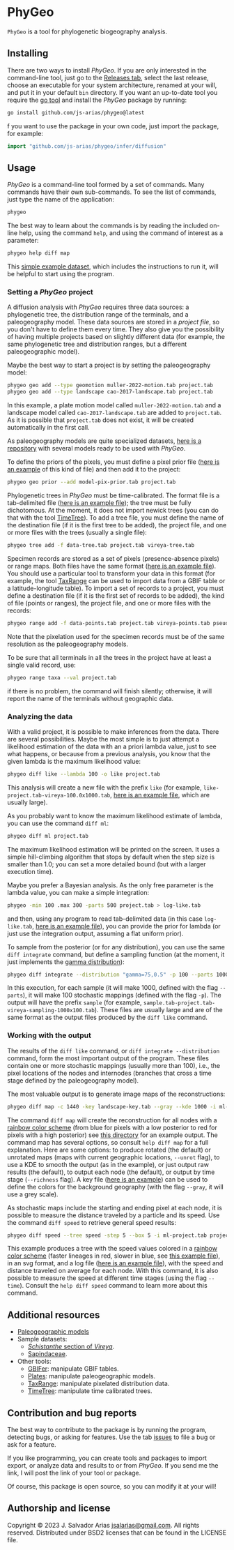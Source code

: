 # PhyGeo

`PhyGeo` is a tool for phylogenetic biogeography analysis.

## Installing

There are two ways to install *PhyGeo*.
If you are only interested in the command-line tool,
just go to the [Releases tab](https://github.com/js-arias/phygeo/releases),
select the last release,
choose an executable for your system architecture,
renamed at your will,
and put it in your default `bin` directory.
If you want an up-to-date tool
you require the [go tool](https://go.dev/dl/)
and install the *PhyGeo* package by running:

```bash
go install github.com/js-arias/phygeo@latest
```

f you want to use the package
in your own code,
just import the package,
for example:

```go
import "github.com/js-arias/phygeo/infer/diffusion"
```

## Usage

*PhyGeo* is a command-line tool
formed by a set of commands.
Many commands have their own sub-commands.
To see the list of commands,
just type the name of the application:

```bash
phygeo
```

The best way to learn about the commands
is by reading the included on-line help,
using the command `help`,
and using the command of interest as a parameter:

```bash
phygeo help diff map
```

This [simple example dataset](https://github.com/js-arias/schistanthe-data),
which includes the instructions to run it,
will be helpful to start using the program.

### Setting a *PhyGeo* project

A diffusion analysis with *PhyGeo*
requires three data sources:
a phylogenetic tree,
the distribution range of the terminals,
and a paleogeography model.
These data sources are stored in a *project file*,
so you don't have to define them every time.
They also give you the possibility
of having multiple projects
based on slightly different data
(for example,
the same phylogenetic tree
and distribution ranges,
but a different paleogeographic model).

Maybe the best way to start a project
is by setting the paleogeography model:

```bash
phygeo geo add --type geomotion muller-2022-motion.tab project.tab
phygeo geo add --type landscape cao-2017-landscape.tab project.tab
```

In this example,
a plate motion model called `muller-2022-motion.tab`
and a landscape model called `cao-2017-landscape.tab`
are added to `project.tab`.
As it is possible that `project.tab` does not exist,
it will be created automatically in the first call.

As paleogeography models
are quite specialized datasets,
[here is a repository](https://github.com/js-arias/geomodels)
with several models ready to be used with *PhyGeo*.

To define the priors of the pixels,
you must define a pixel prior file
([here is an example](https://github.com/js-arias/schistanthe-data/blob/main/model-pix-prior.tab)
of this kind of file)
and then add it to the project:

```bash
phygeo geo prior --add model-pix-prior.tab project.tab
```

Phylogenetic trees in *PhyGeo* must be time-calibrated.
The format file is a tab-delimited file
([here is an example file](https://github.com/js-arias/schistanthe-data/blob/main/rhodo-tree-360.tab));
the tree must be fully dichotomous.
At the moment,
it does not import newick trees
(you can do that with the tool [TimeTree](https://github.com/js-arias/timetree)).
To add a tree file,
you must define the name of the destination file
(if it is the first tree to be added),
the project file,
and one or more files
with the trees
(usually a single file):

```bash
phygeo tree add -f data-tree.tab project.tab vireya-tree.tab
```

Specimen records
are stored as a set of pixels
(presence-absence pixels)
or range maps.
Both files have the same format
([here is an example file](https://github.com/js-arias/schistanthe-data/blob/main/rhodo-points-360.tab)).
You should use a particular tool
to transform your data in this format
(for example,
the tool [TaxRange](https://github.com/js-arias/ranges)
can be used to import data
from a GBIF table
or a latitude-longitude table).
To import a set of records to a project,
you must define a destination file
(if it is the first set of records to be added),
the kind of file
(points or ranges),
the project file,
and one or more files with the records:

```bash
phygeo range add -f data-points.tab project.tab vireya-points.tab pseudovireya-points.tab
```

Note that the pixelation used
for the specimen records
must be of the same resolution
as the paleogeography models.

To be sure that all terminals
in all the trees
in the project have at least
a single valid record,
use:

```bash
phygeo range taxa --val project.tab
```

if there is no problem,
the command will finish silently;
otherwise,
it will report
the name of the terminals
without geographic data.

### Analyzing the data

With a valid project,
it is possible to make inferences from the data.
There are several possibilities.
Maybe the most simple
is to just attempt a likelihood estimation
of the data with an a priori lambda value,
just to see what happens,
or because from a previous analysis,
you know that the given lambda
is the maximum likelihood value:

```bash
phygeo diff like --lambda 100 -o like project.tab
```

This analysis
will create a new file with the prefix `like`
(for example,
`like-project.tab-vireya-100.0x1000.tab`,
[here is an example file](https://github.com/js-arias/schistanthe-data/blob/main/ml-project-360.tab-vireya-150.000000x1000.tab),
which are usually large).

As you probably want to know
the maximum likelihood estimate of lambda,
you can use the command `diff ml`:

```bash
phygeo diff ml project.tab
```

The maximum likelihood estimation
will be printed on the screen.
It uses a simple hill-climbing algorithm
that stops by default
when the step size is smaller than 1.0;
you can set a more detailed bound
(but with a larger execution time).

Maybe
you prefer a Bayesian analysis.
As the only free parameter is the lambda value,
you can make a simple integration:

```bash
phygeo -min 100 .max 300 -parts 500 project.tab > log-like.tab
```

and then,
using any program to read tab-delimited data
(in this case `log-like.tab`,
[here is an example file](https://github.com/js-arias/schistanthe-data/blob/main/vireya-integrate-360.tab)),
you can provide the prior for lambda
(or just use the integration output,
assuming a flat uniform prior).

To sample from the posterior
(or for any distribution),
you can use the same `diff integrate` command,
but define a sampling function
(at the moment,
it just implements the [gamma distribution](https://en.wikipedia.org/wiki/Gamma_distribution)):

```bash
phygeo diff integrate --distribution "gamma=75,0.5" -p 100 --parts 1000 project.tab
```

In this execution,
for each sample
(it will make 1000,
defined with the flag `--parts`),
it will make 100 stochastic mappings
(defined with the flag `-p`).
The output will have the prefix
`sample`
(for example,
`sample.tab-project.tab-vireya-sampling-1000x100.tab`).
These files are usually large
and are of the same format
as the output files produced
by the `diff like` command.

### Working with the output

The results of the `diff like` command,
or `diff integrate --distribution` command,
form the most important output of the program.
These files contain one
or more stochastic mappings
(usually more than 100),
i.e.,
the pixel locations of the nodes
and internodes
(branches that cross a time stage
defined by the paleogeography model).

The most valuable output
is to generate image maps
of the reconstructions:

```bash
phygeo diff map -c 1440 -key landscape-key.tab --gray --kde 1000 -i ml-project.tab -o ml project.tab
```

The command `diff map`
will create the reconstruction for all nodes
with a [rainbow color scheme](https://personal.sron.nl/~pault/#fig:scheme_rainbow_smooth)
(from blue for pixels with a low posterior
to red for pixels with a high posterior)
see [this directory](https://github.com/js-arias/schistanthe-data/tree/main/recs-95)
for an example output.
The command map has several options,
so consult `help diff map` for a full explanation.
Here are some options:
to produce rotated
(the default)
or unrotated maps
(maps with current geographic locations,
`--unrot` flag),
to use a KDE to smooth the output
(as in the example),
or just output raw results
(the default),
to output each node
(the default),
or output by time stage
(`--richness` flag).
A key file
([here is an example](https://github.com/js-arias/schistanthe-data/blob/main/landscape-key.tab))
can be used to define the colors
for the background geography
(with the flag `--gray`,
it will use a grey scale).

As stochastic maps
include the starting and ending pixel
at each node,
it is possible to measure
the distance traveled by a particle
and its speed.
Use the command `diff speed`
to retrieve general speed results:

```bash
phygeo diff speed --tree speed -step 5 --box 5 -i ml-project.tab project.tab > speed.txt
```

This example
produces a tree
with the speed values colored
in a [rainbow color scheme](https://personal.sron.nl/~pault/#fig:scheme_rainbow_smooth)
(faster lineages in red,
slower in blue,
see [this example file](https://github.com/js-arias/sapindaceae/blob/main/speed-joyce2023.svg)),
in an svg format,
and a log file
([here is an example file](https://github.com/js-arias/sapindaceae/blob/main/speed-branch.txt)),
with the speed
and distance traveled on average
for each node.
With this command,
it is also possible
to measure the speed
at different time stages
(using the flag `--time`).
Consult the `help diff speed` command
to learn more about this command.

## Additional resources

- [Paleogeographic models](https://github.com/js-arias/geomodels)
- Sample datasets:
  - [*Schistanthe* section of *Vireya*](https://github.com/js-arias/schistanthe-data/).
  - [Sapindaceae](https://github.com/js-arias/sapindaceae).
- Other tools:
  - [GBIFer](https://github.com/js-arias/gbifer):
    manipulate GBIF tables.
  - [Plates](https://github.com/js-arias/earth):
    manipulate paleogeographic models.
  - [TaxRange](https://github.com/js-arias/ranges):
    manipulate pixelated distribution data.
  - [TimeTree](https://github.com/js-arias/timetree):
    manipulate time calibrated trees.

## Contribution and bug reports

The best way to contribute to the package
is by running the program,
detecting bugs,
or asking for features.
Use the tab [issues](https://github.com/js-arias/phygeo/issues)
to file a bug
or ask for a feature.

If you like programming,
you can create tools and packages to import
export,
or analyze data and results to or from *PhyGeo*.
If you send me the link,
I will post the link of your tool
or package.

Of course,
this package is open source,
so you can modify it at your will!

## Authorship and license

Copyright © 2023 J. Salvador Arias <jsalarias@gmail.com>.
All rights reserved.
Distributed under BSD2 licenses that can be found in the LICENSE file.
